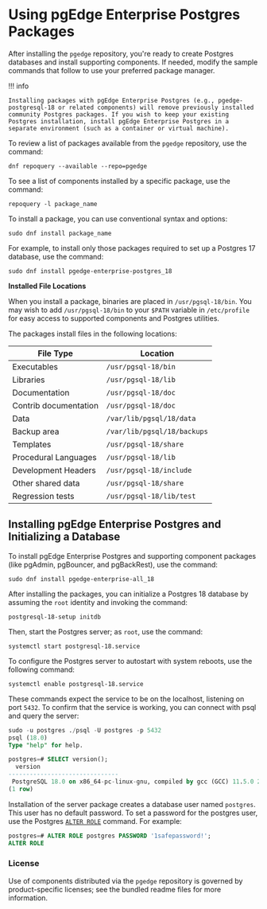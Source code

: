# Using pgEdge Enterprise Postgres Packages

After installing the `pgedge` repository, you're ready to create Postgres databases and install supporting components. If needed, modify the sample commands that follow to use your preferred package manager.

!!! info

    Installing packages with pgEdge Enterprise Postgres (e.g., pgedge-postgresql-18 or related components) will remove previously installed community Postgres packages. If you wish to keep your existing Postgres installation, install pgEdge Enterprise Postgres in a separate environment (such as a container or virtual machine).

To review a list of packages available from the `pgedge` repository, use the command:

  `dnf repoquery --available --repo=pgedge`

To see a list of components installed by a specific package, use the command:

  `repoquery -l package_name`

To install a package, you can use conventional syntax and options:

  `sudo dnf install package_name`

For example, to install only those packages required to set up a Postgres 17 database, use the command:

  `sudo dnf install pgedge-enterprise-postgres_18`

**Installed File Locations**

When you install a package, binaries are placed in `/usr/pgsql-18/bin`. You may wish to add `/usr/pgsql-18/bin` to your `$PATH` variable in `/etc/profile` for easy access to supported components and Postgres utilities.

The packages install files in the following locations:

| File Type | Location |
|-----------|----------|
| Executables | `/usr/pgsql-18/bin` |
| Libraries | `/usr/pgsql-18/lib` |
| Documentation | `/usr/pgsql-18/doc` |
| Contrib documentation | `/usr/pgsql-18/doc` |
| Data | `/var/lib/pgsql/18/data` |
| Backup area | `/var/lib/pgsql/18/backups` |
| Templates | `/usr/pgsql-18/share` |
| Procedural Languages | `/usr/pgsql-18/lib` |
| Development Headers | `/usr/pgsql-18/include` |
| Other shared data | `/usr/pgsql-18/share` |
| Regression tests | `/usr/pgsql-18/lib/test` |


## Installing pgEdge Enterprise Postgres and Initializing a Database

To install pgEdge Enterprise Postgres and supporting component packages (like pgAdmin, pgBouncer, and pgBackRest), use the command:

  `sudo dnf install pgedge-enterprise-all_18`

After installing the packages, you can initialize a Postgres 18 database by assuming the `root` identity and invoking the command:

  `postgresql-18-setup initdb`

Then, start the Postgres server; as `root`, use the command:

  `systemctl start postgresql-18.service`

To configure the Postgres server to autostart with system reboots, use the following command:

  `systemctl enable postgresql-18.service`

These commands expect the service to be on the localhost, listening on port `5432`. To confirm that the service is working, you can connect with psql and query the server:

  ```sql
  sudo -u postgres ./psql -U postgres -p 5432
  psql (18.0)
  Type "help" for help.

  postgres=# SELECT version();
    version                                                  
  -------------------------------
   PostgreSQL 18.0 on x86_64-pc-linux-gnu, compiled by gcc (GCC) 11.5.0 20240719 (Red Hat 11.5.0-5), 64-bit
  (1 row)
  ```

Installation of the server package creates a database user named `postgres`.  This user has no default password.  To set a password for the postgres user, use the Postgres [`ALTER ROLE`](https://www.postgresql.org/docs/18/sql-alterrole.html) command.  For example:

  ```sql
  postgres=# ALTER ROLE postgres PASSWORD '1safepassword!';
  ALTER ROLE
  ```

### License

Use of components distributed via the `pgedge` repository is governed by product-specific licenses; see the bundled readme files for more information.